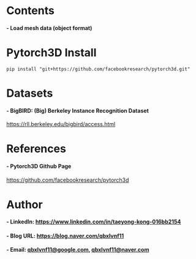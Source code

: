
Contents
=============

#### - Load mesh data (object format)

Pytorch3D Install
=============

```
pip install "git+https://github.com/facebookresearch/pytorch3d.git"
```

  
Datasets
=============

#### - BigBIRD: (Big) Berkeley Instance Recognition Dataset

https://rll.berkeley.edu/bigbird/access.html


References
=============

#### - Pytorch3D Github Page

https://github.com/facebookresearch/pytorch3d


Author
=============

#### - LinkedIn: https://www.linkedin.com/in/taeyong-kong-016bb2154

#### - Blog URL: https://blog.naver.com/qbxlvnf11

#### - Email: qbxlvnf11@google.com, qbxlvnf11@naver.com

